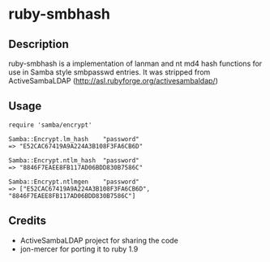 # ruby-smbhash

## Description
ruby-smbhash is a implementation of lanman and nt md4 hash functions for use in Samba style smbpasswd entries. It was stripped from ActiveSambaLDAP (http://asl.rubyforge.org/activesambaldap/)

## Usage
    require 'samba/encrypt'

    Samba::Encrypt.lm_hash    "password"
    => "E52CAC67419A9A224A3B108F3FA6CB6D"

    Samba::Encrypt.ntlm_hash  "password"
    => "8846F7EAEE8FB117AD06BDD830B7586C"

    Samba::Encrypt.ntlmgen    "password"
    => ["E52CAC67419A9A224A3B108F3FA6CB6D", "8846F7EAEE8FB117AD06BDD830B7586C"]

## Credits
  * ActiveSambaLDAP project for sharing the code
  * jon-mercer for porting it to ruby 1.9

